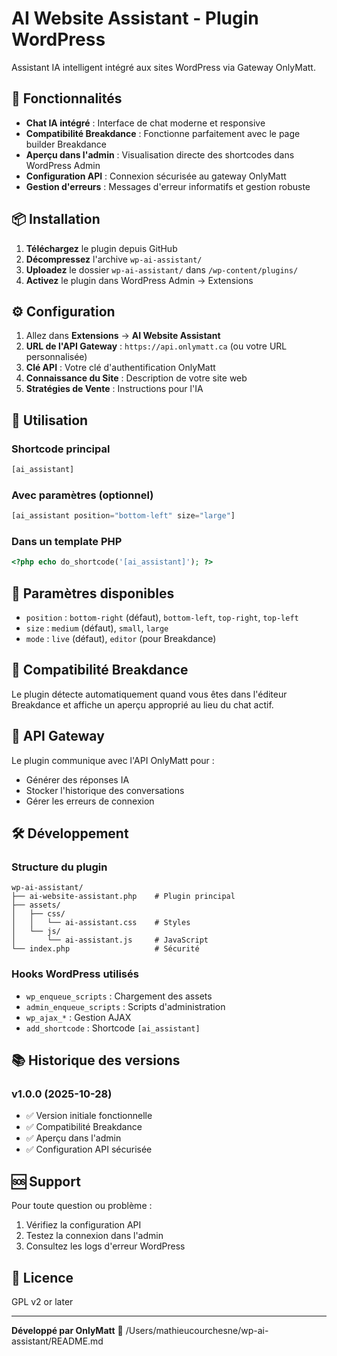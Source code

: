 # AI Website Assistant - Plugin WordPress

Assistant IA intelligent intégré aux sites WordPress via Gateway OnlyMatt.

## 🚀 Fonctionnalités

- **Chat IA intégré** : Interface de chat moderne et responsive
- **Compatibilité Breakdance** : Fonctionne parfaitement avec le page builder Breakdance
- **Aperçu dans l'admin** : Visualisation directe des shortcodes dans WordPress Admin
- **Configuration API** : Connexion sécurisée au gateway OnlyMatt
- **Gestion d'erreurs** : Messages d'erreur informatifs et gestion robuste

## 📦 Installation

1. **Téléchargez** le plugin depuis GitHub
2. **Décompressez** l'archive `wp-ai-assistant/`
3. **Uploadez** le dossier `wp-ai-assistant/` dans `/wp-content/plugins/`
4. **Activez** le plugin dans WordPress Admin → Extensions

## ⚙️ Configuration

1. Allez dans **Extensions** → **AI Website Assistant**
2. **URL de l'API Gateway** : `https://api.onlymatt.ca` (ou votre URL personnalisée)
3. **Clé API** : Votre clé d'authentification OnlyMatt
4. **Connaissance du Site** : Description de votre site web
5. **Stratégies de Vente** : Instructions pour l'IA

## 🎯 Utilisation

### Shortcode principal
```php
[ai_assistant]
```

### Avec paramètres (optionnel)
```php
[ai_assistant position="bottom-left" size="large"]
```

### Dans un template PHP
```php
<?php echo do_shortcode('[ai_assistant]'); ?>
```

## 🔧 Paramètres disponibles

- `position` : `bottom-right` (défaut), `bottom-left`, `top-right`, `top-left`
- `size` : `medium` (défaut), `small`, `large`
- `mode` : `live` (défaut), `editor` (pour Breakdance)

## 🎨 Compatibilité Breakdance

Le plugin détecte automatiquement quand vous êtes dans l'éditeur Breakdance et affiche un aperçu approprié au lieu du chat actif.

## 🔗 API Gateway

Le plugin communique avec l'API OnlyMatt pour :
- Générer des réponses IA
- Stocker l'historique des conversations
- Gérer les erreurs de connexion

## 🛠️ Développement

### Structure du plugin
```
wp-ai-assistant/
├── ai-website-assistant.php    # Plugin principal
├── assets/
│   ├── css/
│   │   └── ai-assistant.css    # Styles
│   └── js/
│       └── ai-assistant.js     # JavaScript
└── index.php                   # Sécurité
```

### Hooks WordPress utilisés
- `wp_enqueue_scripts` : Chargement des assets
- `admin_enqueue_scripts` : Scripts d'administration
- `wp_ajax_*` : Gestion AJAX
- `add_shortcode` : Shortcode `[ai_assistant]`

## 📚 Historique des versions

### v1.0.0 (2025-10-28)
- ✅ Version initiale fonctionnelle
- ✅ Compatibilité Breakdance
- ✅ Aperçu dans l'admin
- ✅ Configuration API sécurisée

## 🆘 Support

Pour toute question ou problème :
1. Vérifiez la configuration API
2. Testez la connexion dans l'admin
3. Consultez les logs d'erreur WordPress

## 📄 Licence

GPL v2 or later

---

**Développé par OnlyMatt** 🤖</content>
<parameter name="filePath">/Users/mathieucourchesne/wp-ai-assistant/README.md